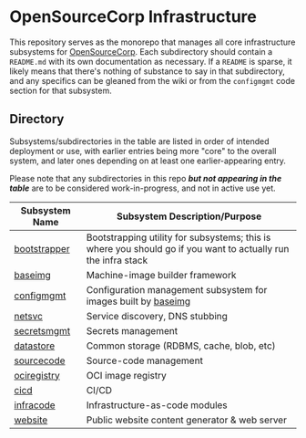 # OpenSourceCorp Infrastructure

This repository serves as the monorepo that manages all core infrastructure
subsystems for [OpenSourceCorp](https://opensourcecorp.org). Each subdirectory
should contain a `README.md` with its own documentation as necessary. If a
`README` is sparse, it likely means that there's nothing of substance to say in
that subdirectory, and any specifics can be gleaned from the wiki or from the
`configmgmt` code section for that subsystem.

## Directory

Subsystems/subdirectories in the table are listed in order of intended
deployment or use, with earlier entries being more "core" to the overall system,
and later ones depending on at least one earlier-appearing entry.

Please note that any subdirectories in this repo ***but not appearing in the
table*** are to be considered work-in-progress, and not in active use yet.

| Subsystem Name                 | Subsystem Description/Purpose
| --------------                 | -----------------------------
| [bootstrapper](./bootstrapper) | Bootstrapping utility for subsystems; this is where you should go if you want to actually run the infra stack
| [baseimg](./baseimg)           | Machine-image builder framework
| [configmgmt](./configmgmt)     | Configuration management subsystem for images built by [baseimg](./baseimg)
| [netsvc](./netsvc)             | Service discovery, DNS stubbing
| [secretsmgmt](./secretsmgmt)   | Secrets management
| [datastore](./datastore)       | Common storage (RDBMS, cache, blob, etc)
| [sourcecode](./sourcecode)     | Source-code management
| [ociregistry](./ociregistry)   | OCI image registry
| [cicd](./cicd)                 | CI/CD
| [infracode](./infracode)       | Infrastructure-as-code modules
| [website](./website)           | Public website content generator & web server
